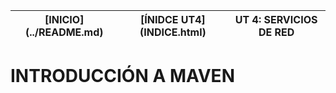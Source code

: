 <table width="100%"><thead><tr><th>[INICIO](../README.md) </th><th> [ÍNIDCE UT4](INDICE.html) </th><th> UT 4: SERVICIOS DE RED </th></thead>
<table>

# INTRODUCCIÓN A MAVEN

